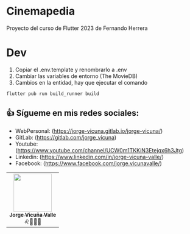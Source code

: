 # Cinemapedia
Proyecto del curso de Flutter 2023 de Fernando Herrera
# Dev

1. Copiar el .env.template y renombrarlo a .env
2. Cambiar las variables de entorno (The MovieDB)
3. Cambios en la entidad, hay que ejecutar el comando
```
flutter pub run build_runner build
```

## :+1: Sígueme en mis redes sociales:

- WebPersonal: (https://jorge-vicuna.gitlab.io/jorge-vicuna/)
- GitLab: (https://gitlab.com/jorge_vicuna)
- Youtube: (https://www.youtube.com/channel/UCW0m1TKKiN3Etejqx6h3Jtg)
- Linkedin: (https://www.linkedin.com/in/jorge-vicuna-valle/)
- Facebook: (https://www.facebook.com/jorge.vicunavalle/)

<table>
    <td align="center" >
      <a href="https://jorge-vicuna.gitlab.io/jorge-vicuna/">
        <img src="https://jorge-vicuna.gitlab.io/jorge-vicuna/static/media/avatar.272f0e79.jpg" width="100px;" alt=""/>
        <br />
        <sub><b>Jorge Vicuña Valle</b></sub>
      </a>
            <br />
      <span>♌🍗🎸🏀</span>
    </td>
</Table>
